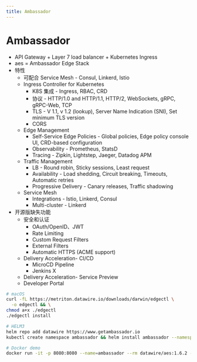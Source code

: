 ```yaml
---
title: Ambassador
---
```


# Ambassador

- API Gateway + Layer 7 load balancer + Kubernetes Ingress
- aes = Ambassador Edge Stack
- 特性
  - 可配合 Service Mesh - Consul, Linkerd, Istio
  - Ingress Controller for Kubernetes
    - K8S 集成 - Ingress, RBAC, CRD
    - 协议 - HTTP/1.0 and HTTP/1.1, HTTP/2, WebSockets, gRPC, gRPC-Web, TCP
    - TLS - V 1.1, v 1.2 (lookup), Server Name Indication (SNI), Set minimum TLS version
    - CORS
  - Edge Management
    - Self-Service Edge Policies - Global policies, Edge policy console UI, CRD-based configuration
    - Observability - Prometheus, StatsD
    - Tracing - Zipkin, Lightstep, Jaeger, Datadog APM
  - Traffic Management
    - LB - Round robin, Sticky sessions, Least request
    - Availability - Load shedding, Circuit breaking, Timeouts, Automatic retries
    - Progressive Delivery - Canary releases, Traffic shadowing
  - Service Mesh
    - Integrations - Istio, Linkerd, Consul
    - Multi-cluster - Linkerd
- 开源版缺失功能
  - 安全和认证
    - OAuth/OpenID、JWT
    - Rate Limiting
    - Custom Request Filters
    - External Filters
    - Automatic HTTPS (ACME support)
  - Delivery Acceleration- CI/CD
    - MicroCD Pipeline
    - Jenkins X
  - Delivery Acceleration- Service Preview
  - Developer Portal

```bash
# macOS
curl -fL https://metriton.datawire.io/downloads/darwin/edgectl \
  -o edgectl && \
chmod a+x ./edgectl
./edgectl install

# HELM3
helm repo add datawire https://www.getambassador.io
kubectl create namespace ambassador && helm install ambassador --namespace ambassador datawire/ambassador

# Docker demo
docker run -it -p 8080:8080 --name=ambassador --rm datawire/aes:1.6.2 --demo
```
